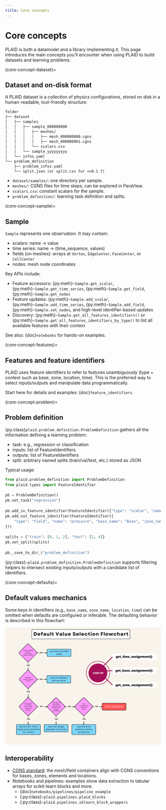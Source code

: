 ```yaml
---
title: Core concepts
---
```


# Core concepts

PLAID is both a datamodel and a library implementing it. This page introduces the main concepts you’ll encounter when using PLAID to build datasets and learning problems.

(core-concept-dataset)=
## Dataset and on-disk format

A PLAID dataset is a collection of physics configurations, stored on disk in a human-readable, tool-friendly structure:

```
folder
├── dataset
│   ├── samples
│   │   ├── sample_000000000
│   │   │   ├── meshes/
│   │   │   │   ├── mesh_000000000.cgns
│   │   │   │   ├── mesh_000000001.cgns
│   │   │   └── scalars.csv
│   │   └── sample_yyyyyyyyy
│   └── infos.yaml
└── problem_definition
    ├── problem_infos.yaml
    └── split.json (or split.csv for <=0.1.7)
```

- `dataset/samples/`: one directory per sample.
- `meshes/`: CGNS files for time steps; can be explored in ParaView.
- `scalars.csv`: constant scalars for the sample.
- `problem_definition/`: learning task definition and splits.

(core-concept-sample)=
## Sample

`Sample` represents one observation. It may contain:
- scalars: name → value
- time series: name → (time_sequence, values)
- fields (on meshes): arrays at `Vertex`, `EdgeCenter`, `FaceCenter`, or `CellCenter`
- nodes: mesh node coordinates

Key APIs include:
- Feature accessors: {py:meth}`~Sample.get_scalar`, {py:meth}`~Sample.get_time_series`, {py:meth}`~Sample.get_field`, {py:meth}`~Sample.get_nodes`
- Feature updates: {py:meth}`~Sample.add_scalar`, {py:meth}`~Sample.add_time_series`, {py:meth}`~Sample.add_field`, {py:meth}`~Sample.set_nodes`, and high-level identifier-based updates
- Discovery: {py:meth}`~Sample.get_all_features_identifiers()` or {py:meth}`~Sample.get_all_features_identifiers_by_type()` to list all available features with their context

See also: {doc}`notebooks` for hands-on examples.

(core-concept-features)=
## Features and feature identifiers

PLAID uses feature identifiers to refer to features unambiguously (type + context such as base, zone, location, time). This is the preferred way to select inputs/outputs and manipulate data programmatically.

Start here for details and examples: {doc}`feature_identifiers`.

(core-concept-problem)=
## Problem definition

{py:class}`plaid.problem_definition.ProblemDefinition` gathers all the information defining a learning problem:
- task: e.g., regression or classification
- inputs: list of FeatureIdentifiers
- outputs: list of FeatureIdentifiers
- split: arbitrary named splits (train/val/test, etc.) stored as JSON

Typical usage:

```python
from plaid.problem_definition import ProblemDefinition
from plaid.types import FeatureIdentifier

pb = ProblemDefinition()
pb.set_task("regression")

pb.add_in_feature_identifier(FeatureIdentifier({"type": "scalar", "name": "Re"}))
pb.add_out_feature_identifier(FeatureIdentifier({
    "type": "field", "name": "pressure", "base_name": "Base", "zone_name": "Zone", "location": "Vertex", "time": 0.0
}))

splits = {"train": [0, 1, 2], "test": [3, 4]}
pb.set_split(splits)

pb._save_to_dir_("problem_definition")
```

{py:class}`~plaid.problem_definition.ProblemDefinition` supports filtering helpers to intersect existing inputs/outputs with a candidate list of identifiers.

(core-concept-defaults)=
## Default values mechanics

Some keys in identifiers (e.g., `base_name`, `zone_name`, `location`, `time`) can be omitted when defaults are configured or inferable. The defaulting behavior is described in this flowchart:

![defaults](images/default_value_selection.png)

## Interoperability

- [CGNS standard](https://cgns.org/): the mesh/field containers align with CGNS conventions for bases, zones, elements and locations.
- Notebooks and pipelines: examples show data extraction to tabular arrays for scikit-learn blocks and more.
  - {doc}`notebooks/pipelines/pipeline_example`
  - {:py:class}`~plaid.pipelines.plaid_blocks`
  - {:py:class}`~plaid.pipelines.sklearn_block_wrappers`
